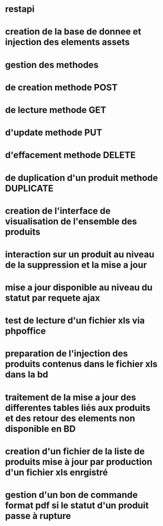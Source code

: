 # restapi
# creation de la base de donnee et injection des elements assets
# gestion des methodes 
# de creation methode POST
# de lecture methode GET
# d'update methode PUT
# d'effacement methode DELETE
# de duplication d'un produit methode DUPLICATE
# creation de l'interface de visualisation de l'ensemble des produits
# interaction sur un produit au niveau de la suppression et la mise a jour
# mise a jour disponible au niveau du statut par  requete ajax
# test de lecture d'un fichier xls via phpoffice
# preparation de l'injection des produits contenus dans le fichier xls dans la bd
# traitement de la mise a jour des differentes tables liés aux produits et des retour des elements non disponible en BD
# creation d'un fichier de la liste de produits mise à jour par production d'un fichier xls enrgistré
# gestion d'un bon de commande format pdf si le statut d'un produit passe à rupture  

